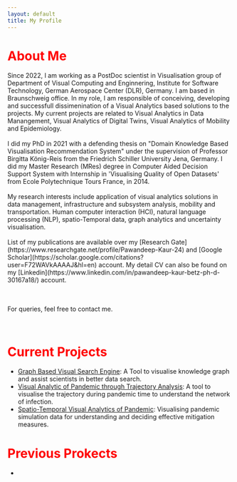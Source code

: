 ```yaml
---
layout: default
title: My Profile
---
```

<style>
h1 {
    color: red;
}
</style>

# About Me

<p> Since 2022, I am working as a PostDoc scientist in Visualisation group of Department of Visual Computing and Enginnering, Institute for Software Technology, German Aerospace Center (DLR), Germany. I am based in Braunschweig office. In my role, I am responsible of conceiving, developing and successfull dissimenination of a Visual Analytics based solutions to the projects. My current projects are related to Visual Analytics in Data Manangement, Visual Analytics of Digital Twins, Visual Analytics of Mobility and Epidemiology. 
 <br> <br>
I did my PhD in 2021  with a defending thesis on "Domain Knowledge Based Visualisation Recommendation System" under the supervision of Professor Birgitta König-Reis from the Friedrich Schiller University Jena, Germany. I did my Master Research (MRes) degree in Computer Aided Decision Support System with Internship in 'Visualising Quality of Open Datasets' from  Ecole Polytechnique Tours France, in 2014. 
<br><br>
My research interests include application of visual analytics solutions in data management, infrastructure and subsystem analysis, mobility and transportation. Human computer interaction (HCI), natural language processing (NLP), spatio-Temporal data, graph analytics and uncertainty visualisation.
<br><br>
List of my publications are available over my [Research Gate](https://www.researchgate.net/profile/Pawandeep-Kaur-24) and [Google Scholar](https://scholar.google.com/citations?user=F72WAVkAAAAJ&hl=en) account.  My detail CV can also be found on my [Linkedin](https://www.linkedin.com/in/pawandeep-kaur-betz-ph-d-30167a18/) account.
 
 <br><br>
For queries, feel free to contact me.</p>
<br>


# Current Projects
 - [Graph Based Visual Search Engine](https://vesa.webapps.nfdi4earth.de/): A Tool to visualise knowledge graph and assist scientists in better data search.
 - [Visual Analytic of Pandemic through Trajectory Analysis](https://www.dlr.de/de/sc/forschung-transfer/projekte/pandemos): A tool to visualise the trajectory during pandemic time to understand the network of infection.
 - [Spatio-Temporal Visual Analytics of Pandemic](https://www.dlr.de/de/sc/forschung-transfer/projekte/loki-pandemoics): Visualising pandemic simulation data for understanding and deciding effective mitigation measures.

# Previous Prokects
 -
